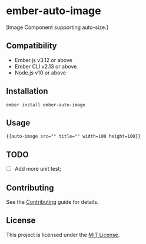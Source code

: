 ember-auto-image
==============================================================================

[Image Component supporting auto-size.]


Compatibility
------------------------------------------------------------------------------

* Ember.js v3.12 or above
* Ember CLI v2.13 or above
* Node.js v10 or above


Installation
------------------------------------------------------------------------------

```
ember install ember-auto-image
```


Usage
------------------------------------------------------------------------------

```
{{auto-image src="" title="" width=100 height=100}}
```

TODO
------------------------------------------------------------------------------
- [ ] Add more unit test;

Contributing
------------------------------------------------------------------------------

See the [Contributing](CONTRIBUTING.md) guide for details.


License
------------------------------------------------------------------------------

This project is licensed under the [MIT License](LICENSE.md).
